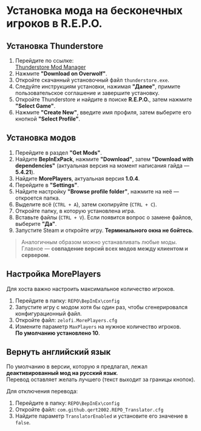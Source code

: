 # Установка мода на бесконечных игроков в R.E.P.O.

## Установка Thunderstore
1. Перейдите по ссылке:  
   [Thunderstore Mod Manager](https://www.overwolf.com/app/thunderstore-thunderstore_mod_manager)
2. Нажмите **"Download on Overwolf"**.
3. Откройте скачанный установочный файл `thunderstore.exe`.
4. Следуйте инструкциям установки, нажимая **"Далее"**, примите пользовательское соглашение и завершите установку.
5. Откройте Thunderstore и найдите в поиске **R.E.P.O.**, затем нажмите **"Select Game"**.
6. Нажмите **"Create New"**, введите имя профиля, затем выберите его кнопкой **"Select Profile"**.

## Установка модов
1. Перейдите в раздел **"Get Mods"**.
2. Найдите **BepInExPack**, нажмите **"Download"**, затем **"Download with dependencies"** (актуальная версия на момент написания гайда — **5.4.21**).
3. Найдите **MorePlayers**, актуальная версия **1.0.4**.
4. Перейдите в **"Settings"**.
5. Найдите настройку **"Browse profile folder"**, нажмите на неё — откроется папка.
6. Выделите всё (`CTRL + A`), затем скопируйте (`CTRL + C`).
7. Откройте папку, в которую установлена игра.
8. Вставьте файлы (`CTRL + V`). Если появится вопрос о замене файлов, выберите **"Да"**.
9. Запустите Steam и откройте игру. **Терминального окна не бойтесь**.

> Аналогичным образом можно устанавливать любые моды. Главное — **совпадение версий всех модов между клиентом и сервером**.

## Настройка MorePlayers
Для хоста важно настроить максимальное количество игроков.
1. Перейдите в папку: ``REPO\BepInEx\config`` 
2. Запустите игру с модом хотя бы один раз, чтобы сгенерировался конфигурационный файл.
3. Откройте файл:  ``zelofi.MorePlayers.cfg``
4. Измените параметр `MaxPlayers` на нужное количество игроков.  
**По умолчанию установлено 10**.

## Вернуть английский язык
По умолчанию в версии, которую я предлагал, лежал **деактивированный мод на русский язык**.  
Перевод оставляет желать лучшего (текст выходит за границы кнопок).  

Для отключения перевода:
1. Перейдите в папку: ``REPO\BepInEx\config``
2. Откройте файл:  ``com.github.qert2002.REPO_Translator.cfg``
3. Найдите параметр `TranslatorEnabled` и установите его значение в `false`.
